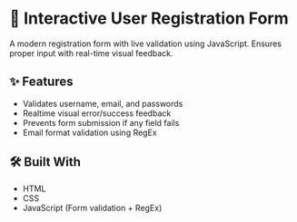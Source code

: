 # 📝 Interactive User Registration Form

A modern registration form with live validation using JavaScript. Ensures proper input with real-time visual feedback.

## ✨ Features

- Validates username, email, and passwords  
- Realtime visual error/success feedback  
- Prevents form submission if any field fails  
- Email format validation using RegEx  

## 🛠️ Built With

- HTML  
- CSS  
- JavaScript (Form validation + RegEx)
